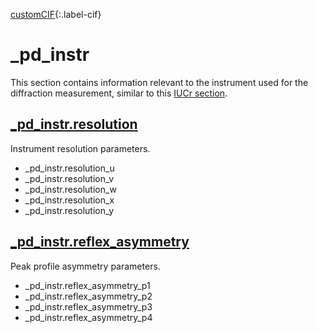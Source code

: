[0]: #
[1]: https://www.iucr.org/resources/cif/dictionaries/browse/cif_core
[2]: https://www.iucr.org/resources/cif/dictionaries/browse/cif_pd

[customCIF][0]{:.label-cif}

# _pd_instr

This section contains information relevant to the instrument used for the diffraction measurement, similar to this [IUCr section](https://www.iucr.org/resources/cif/dictionaries/browse/cif_pd).

## [\_pd_instr.resolution](#)

Instrument resolution parameters.

* \_pd_instr.resolution_u
* \_pd_instr.resolution_v
* \_pd_instr.resolution_w
* \_pd_instr.resolution_x
* \_pd_instr.resolution_y

## [\_pd_instr.reflex_asymmetry](#)

Peak profile asymmetry parameters.

* \_pd_instr.reflex_asymmetry_p1
* \_pd_instr.reflex_asymmetry_p2
* \_pd_instr.reflex_asymmetry_p3
* \_pd_instr.reflex_asymmetry_p4
